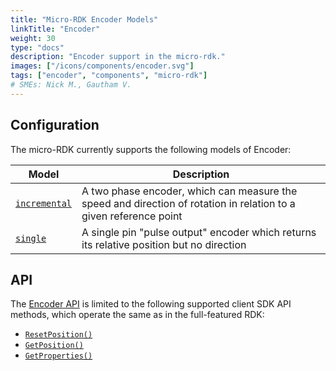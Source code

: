 ```yaml
---
title: "Micro-RDK Encoder Models"
linkTitle: "Encoder"
weight: 30
type: "docs"
description: "Encoder support in the micro-rdk."
images: ["/icons/components/encoder.svg"]
tags: ["encoder", "components", "micro-rdk"]
# SMEs: Nick M., Gautham V.
---
```


## Configuration

The micro-RDK currently supports the following models of Encoder:

<!-- prettier-ignore -->
| Model | Description |
| ----- | ----------- |
| [`incremental`](incremental/) | A two phase encoder, which can measure the speed and direction of rotation in relation to a given reference point |
| [`single`](single/) | A single pin "pulse output" encoder which returns its relative position but no direction |

## API

The [Encoder API](/components/encoder/#api) is limited to the following supported client SDK API methods, which operate the same as in the full-featured RDK:

- [`ResetPosition()`](/components/encoder/#resetposition)
- [`GetPosition()`](/components/encoder/#getposition)
- [`GetProperties()`](/components/encoder/#getproperties)
